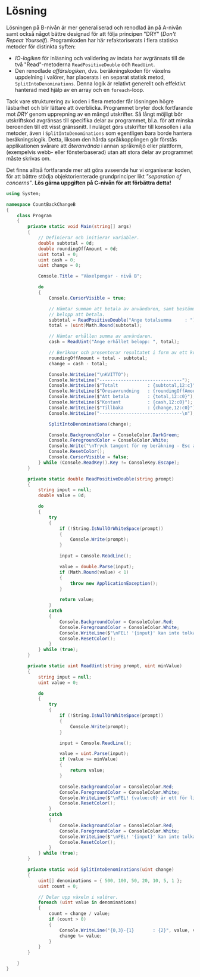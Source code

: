 # Lösning

Lösningen på B-nivån är mer generaliserad och renodlad än på A-nivån samt också något bättre designad för att följa principen "DRY" (_Don't Repeat Yourself_). Programkoden har här refaktoriserats i flera statiska metoder för distinkta syften: 

- _IO-logiken_ för inläsning och validering av indata har avgränsats till de två "Read"-metoderna ```ReadPositiveDouble``` och ```ReadUint```. 
- Den renodlade _affärslogiken_, dvs. beräkningskoden för växelns uppdelning i valörer, har placerats i en separat statisk metod,  ```SplitIntoDenominations```. Denna logik är relativt generellt och effektivt hanterad med hjälp av en array och en ```foreach```-loop.

Tack vare strukturering av koden i flera metoder får lösningen högre läsbarhet och blir lättare att överblicka. Programmet bryter dock fortfarande mot _DRY_ genom upprepning av en mängd utskrifter. Så långt möjligt bör utskriftskod avgränsas till specifika delar av programmet, bl.a. för att minska beroenden till ett visst gränssnitt. I nuläget görs utskrifter till konsollen i alla metoder, även i ```SplitIntoDenominations``` som egentligen bara borde hantera beräkningslogik. Detta, liksom den hårda språkkopplingen gör förstås applikationen svårare att _återanvända_ i annan språkmiljö eller plattform, (exempelvis webb- eller fönsterbaserad) utan att stora delar av programmet måste skrivas om.

Det finns alltså fortfarande mer att göra avseende hur vi organiserar koden, för att bättre stödja objektorienterade grundprinciper likt _"separation of concerns"_. **Lös gärna uppgiften på C-nivån för att förbättra detta!**

```c#
using System;

namespace CountBackChangeB
{
    class Program
    {
        private static void Main(string[] args)
        {
            // Definierar och initierar variabler.
            double subtotal = 0d;
            double roundingOffAmount = 0d;
            uint total = 0;
            uint cash = 0;
            uint change = 0;

            Console.Title = "Växelpengar - nivå B";

            do
            {
                Console.CursorVisible = true;

                // Hämtar summan att betala av användaren, samt bestämmer
                // belopp att betala.
                subtotal = ReadPositiveDouble("Ange totalsumma     : ");
                total = (uint)Math.Round(subtotal);

                // Hämtar erhållen summa av användaren.
                cash = ReadUint("Ange erhållet belopp: ", total);

                // Beräknar och presenterar resultatet i form av ett kvitto.
                roundingOffAmount = total - subtotal;
                change = cash - total;

                Console.WriteLine("\nKVITTO");
                Console.WriteLine("-------------------------------");
                Console.WriteLine($"Totalt           : {subtotal,12:c}");
                Console.WriteLine($"Öresavrundning   : {roundingOffAmount,12:c}");
                Console.WriteLine($"Att betala       : {total,12:c0}");
                Console.WriteLine($"Kontant          : {cash,12:c0}");
                Console.WriteLine($"Tillbaka         : {change,12:c0}");
                Console.WriteLine("-------------------------------\n");

                SplitIntoDenominations(change);

                Console.BackgroundColor = ConsoleColor.DarkGreen;
                Console.ForegroundColor = ConsoleColor.White;
                Console.Write("\nTryck tangent för ny beräkning - Esc avslutar.\n\n");
                Console.ResetColor();
                Console.CursorVisible = false;
            } while (Console.ReadKey().Key != ConsoleKey.Escape);
        }

        private static double ReadPositiveDouble(string prompt)
        {
            string input = null;
            double value = 0d;

            do
            {
                try
                {
                    if (!String.IsNullOrWhiteSpace(prompt))
                    {
                        Console.Write(prompt);
                    }

                    input = Console.ReadLine();

                    value = double.Parse(input);
                    if (Math.Round(value) < 1)
                    {
                        throw new ApplicationException();
                    }

                    return value;
                }
                catch
                {
                    Console.BackgroundColor = ConsoleColor.Red;
                    Console.ForegroundColor = ConsoleColor.White;
                    Console.WriteLine($"\nFEL! '{input}' kan inte tolkas som en giltig summa pengar.\n");
                    Console.ResetColor();
                }
            } while (true);
        }

        private static uint ReadUint(string prompt, uint minValue)
        {
            string input = null;
            uint value = 0;

            do
            {
                try
                {
                    if (!String.IsNullOrWhiteSpace(prompt))
                    {
                        Console.Write(prompt);
                    }

                    input = Console.ReadLine();

                    value = uint.Parse(input);
                    if (value >= minValue)
                    {
                        return value;
                    }

                    Console.BackgroundColor = ConsoleColor.Red;
                    Console.ForegroundColor = ConsoleColor.White;
                    Console.WriteLine($"\nFEL! {value:c0} är ett för litet belopp.\n");
                    Console.ResetColor();
                }
                catch
                {
                    Console.BackgroundColor = ConsoleColor.Red;
                    Console.ForegroundColor = ConsoleColor.White;
                    Console.WriteLine($"\nFEL! '{input}' kan inte tolkas som en summa pengar.\n");
                    Console.ResetColor();
                }
            } while (true);
        }

        private static void SplitIntoDenominations(uint change)
        {
            uint[] denominations = { 500, 100, 50, 20, 10, 5, 1 };
            uint count = 0;

            // Delar upp växeln i valörer.
            foreach (uint value in denominations)
            {
                count = change / value;
                if (count > 0)
                {
                    Console.WriteLine("{0,3}-{1}       : {2}", value, value > 10 ? "lappar" : "kronor", count);
                    change %= value;
                }
            }
        }

    }
}
```